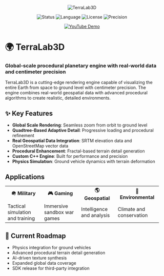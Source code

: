 <p align="center">
  <img src="https://img.shields.io/badge/TerraLab3D-Global%20Scale%20Engine-blue?style=for-the-badge&logo=earth&logoColor=white" alt="TerraLab3D" />
</p>

<p align="center">
  <img src="https://img.shields.io/badge/Status-In%20Development-orange" alt="Status" />
  <img src="https://img.shields.io/badge/Language-C++-blue" alt="Language" />
  <img src="https://img.shields.io/badge/License-Proprietary-red" alt="License" />
  <img src="https://img.shields.io/badge/Precision-Centimeter-success" alt="Precision" />
</p>

<p align="center">
  <a href="https://youtube.com/@terralab3d"><img src="https://img.shields.io/badge/Watch_Demo-YouTube-red?style=for-the-badge&logo=youtube&logoColor=white" alt="YouTube Demo" /></a>
</p>

# 🌍 TerraLab3D

### Global-scale procedural planetary engine with real-world data and centimeter precision

TerraLab3D is a cutting-edge rendering engine capable of visualizing the entire Earth from space to ground level with centimeter precision. The engine combines real-world geospatial data with advanced procedural algorithms to create realistic, detailed environments.

## ✨ Key Features

- **Global Scale Rendering**: Seamless zoom from orbit to ground level
- **Quadtree-Based Adaptive Detail**: Progressive loading and procedural refinement
- **Real Geospatial Data Integration**: SRTM elevation data and OpenStreetMap vector data 
- **Procedural Enhancement**: Fractal-based terrain detail generation
- **Custom C++ Engine**: Built for performance and precision
- **Physics Simulation**: Ground vehicle dynamics with terrain deformation

## Applications

<table>
  <tr>
    <td align="center"><b>🪖 Military</b></td>
    <td align="center"><b>🎮 Gaming</b></td>
    <td align="center"><b>🌎 Geospatial</b></td>
    <td align="center"><b>🌳 Environmental</b></td>
  </tr>
  <tr>
    <td>Tactical simulation and training</td>
    <td>Immersive sandbox war games</td>
    <td>Intelligence and analysis</td>
    <td>Climate and conservation</td>
  </tr>
</table>

## 🚀 Current Roadmap

- Physics integration for ground vehicles
- Advanced procedural terrain detail generation
- AI-driven texture synthesis
- Expanded global data coverage
- SDK release for third-party integration
